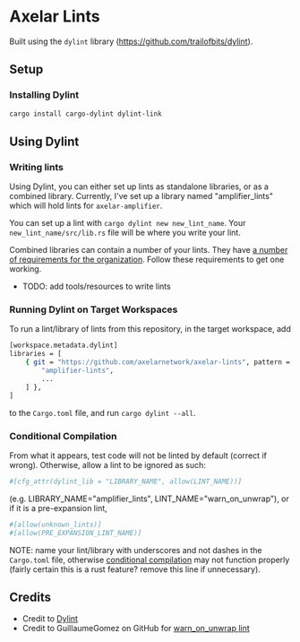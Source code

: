 # Axelar Lints

Built using the `dylint` library (https://github.com/trailofbits/dylint).

## Setup

### Installing Dylint

```sh
cargo install cargo-dylint dylint-link
```

## Using Dylint

### Writing lints

Using Dylint, you can either set up lints as standalone libraries, or as a combined library. Currently, I've set up a library named "amplifier_lints" which will hold lints for `axelar-amplifier`.

You can set up a lint with `cargo dylint new new_lint_name`. Your `new_lint_name/src/lib.rs` file will be where you write your lint. 

Combined libraries can contain a number of your lints. They have [a number of requirements for the organization](https://github.com/trailofbits/dylint/blob/master/examples/general/README.md). Follow these requirements to get one working.

- TODO: add tools/resources to write lints

### Running Dylint on Target Workspaces 

To run a lint/library of lints from this repository, in the target workspace, add

```sh
[workspace.metadata.dylint]
libraries = [
    { git = "https://github.com/axelarnetwork/axelar-lints", pattern = [
        "amplifier-lints",
        ...
    ] },
]
```
to the `Cargo.toml` file, and run `cargo dylint --all`.

### Conditional Compilation

From what it appears, test code will not be linted by default (correct if wrong). Otherwise, allow a lint to be ignored as such:

```sh
#[cfg_attr(dylint_lib = "LIBRARY_NAME", allow(LINT_NAME))]
```

(e.g. LIBRARY_NAME="amplifier_lints", LINT_NAME="warn_on_unwrap"), or if it is a pre-expansion lint,

```sh
#[allow(unknown_lints)]
#[allow(PRE_EXPANSION_LINT_NAME)]
```

NOTE: name your lint/library with underscores and not dashes in the `Cargo.toml` file, otherwise [conditional compilation](https://github.com/trailofbits/dylint?tab=readme-ov-file#conditional-compilation) may not function properly (fairly certain this is a rust feature? remove this line if unnecessary).

## Credits

- Credit to [Dylint](https://github.com/trailofbits/dylint)
- Credit to GuillaumeGomez on GitHub for [warn_on_unwrap lint](https://github.com/GuillaumeGomez/rustc-tools-example)
